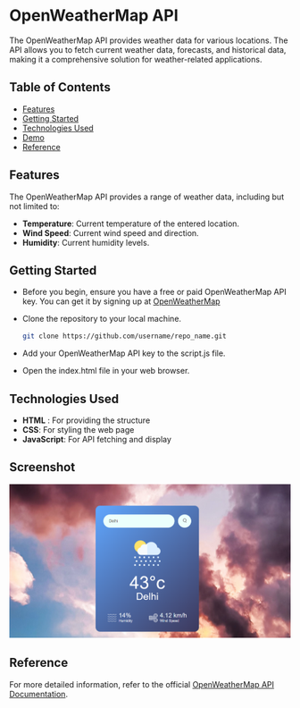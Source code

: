 # OpenWeatherMap API

The OpenWeatherMap API provides weather data for various locations. The API allows you to fetch current weather data, forecasts, and historical data, making it a comprehensive solution for weather-related applications.

## Table of Contents

- [Features](#features)
- [Getting Started](#getting-started)
- [Technologies Used](#technologies-used)
- [Demo](#screenshot)
- [Reference](#reference)

## Features

The OpenWeatherMap API provides a range of weather data, including but not limited to:

- **Temperature**: Current temperature of the entered location.
- **Wind Speed**: Current wind speed and direction.
- **Humidity**: Current humidity levels.

## Getting Started

- Before you begin, ensure you have a free or paid OpenWeatherMap API key. You can get it by signing up at [OpenWeatherMap](https://openweathermap.org/api)
- Clone the repository to your local machine.

   ```sh
   git clone https://github.com/username/repo_name.git
   ```
- Add your OpenWeatherMap API key to the script.js file.
- Open the index.html file in your web browser.

## Technologies Used

- **HTML** : For providing the structure
- **CSS**: For styling the web page
- **JavaScript**: For API fetching and display

## Screenshot
![](./images/demo.png)

## Reference
For more detailed information, refer to the official [OpenWeatherMap API Documentation](https://openweathermap.org/guide).